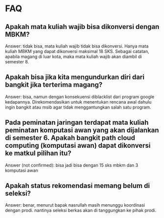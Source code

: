 # FAQ

## Apakah mata kuliah wajib bisa dikonversi dengan MBKM?

Answer: tidak bisa, mata kuliah wajib tidak bisa dikonversi. Hanya mata kuliah MBKM yang dapat dikonversi maksimal 18 SKS. Sebagai catatan, apabila magang di luar kota, maka mata kuliah wajib akan diambil di semester 8.

## Apakah bisa jika kita mengundurkan diri dari bangkit jika terterima magang?

Answer: bisa, namun dengan konsekuensi diblacklist dari program google kedapannya. Direkomendasikan untuk menentukan rencana awal dahulu ingin bangkit atau msib agar tidak menggantungkan salah satu program.

## Pada peminatan jaringan terdapat mata kuliah peminatan komputasi awan yang akan dijalankan di semester 6. Apakah bangkit path cloud computing (komputasi awan) dapat dikonversi ke matkul pilihan itu?

Answer (not confirmed): bisa jadi bisa dengan 15 sks mbkm dan 3 komputasi awan

## Apakah status rekomendasi memang belum di seleksi?

Answer: benar, menurut bapak nasrullah masih menunggu koordinasi dengan prodi. nantinya seleksi berkas akan di tanggungkan ke pihak prodi.
